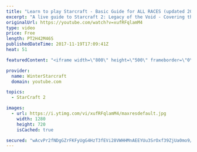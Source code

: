 ```yaml
---
title: "Learn to play Starcraft - Basic Guide for ALL RACES (updated 2017)"
excerpt: "A live guide to Starcraft 2: Legacy of the Void - Covering the basics and build orders for all of the races, and covering the important decisions to be made early in the game.  Not a step by step guide but a demonstration once you have the very basics of the units and races!"
originalUrl: https://youtube.com/watch?v=xufRFqlamM4
type: video
price: Free
length: PT2H42M46S
publishedDateTime: 2017-11-19T17:09:41Z
heat: 51

featuredContent: "<iframe width=\"800\" height=\"500\" frameborder=\"0\" src=\"https://www.youtube.com/embed/xufRFqlamM4\" allow=\"accelerometer; autoplay; encrypted-media; gyroscope; picture-in-picture\" allowfullscreen></iframe>"

provider:
  name: WinterStarcraft
  domain: youtube.com

topics:
  - StarCraft 2

images:
  - url: https://i.ytimg.com/vi/xufRFqlamM4/maxresdefault.jpg
    width: 1280
    height: 720
    isCached: true

secured: "wAcvPr2fNDgGZrFKFyUgG4HzT3fEVi28VWHHMnAEEYUu3SrOxf39ZjUa0mo9/RAPF6jOGuCAIqNr4DdGp9Hu9mlTKsl3w69z5V9X9loW/Y5IsJUTK5iKAQgppDMZ7Qgme5+0fJ/FwnYUNq+9b7Tgmo1zA/3gDWZ3oZS709lrFlI2GSZWYRXtLf76owsG/biYVuJOadv3nzPZU/7OPIjEqam8akscxU34y5s1qKYGSb41mI+uGqoPzy7SRTy3o5Ar7o28E3B5pV3NwA11yvJerxmUYqbUwh8qqlkvZcxYey5bsnjzFPBhZu3IUEjjvD0Erc5W+h1UhkWbr07USkdITjiXOlCaDr1dHiBxE3ITH9cuTneBVVqJfGHyUbgGwUttwhHydEMqLtMVX24NUpue/nCDjG/stSjLHlm1lj+8aIGRp0KosRqu9xh1fHpXiZSM;Qm4TZh1TSlr/7XwULEv0SA=="
---
```


